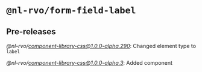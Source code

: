 # `@nl-rvo/form-field-label`

## Pre-releases

*@nl-rvo/component-library-css@1.0.0-alpha.290*:
Changed element type to `label`

*@nl-rvo/component-library-css@1.0.0-alpha.3*:
Added component